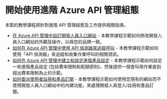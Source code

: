 ﻿<properties 
	pageTitle="開始使用進階 Azure API 管理組態" 
	description="了解如何追蹤呼叫、設定速率限制和配額原則，以及自訂開發人員入口網站。" 
	services="api-management" 
	documentationCenter="" 
	authors="steved0x" 
	manager="dwrede" 
	editor=""/>

<tags 
	ms.service="api-management" 
	ms.workload="mobile" 
	ms.tgt_pltfrm="na" 
	ms.devlang="na" 
	ms.topic="article" 
	ms.date="11/18/2014" 
	ms.author="sdanie"/>

# 開始使用進階 Azure API 管理組態

本節的教學課程將針對進階 API 管理組態及工作提供相關指導。

-	[在 Azure API 管理中自訂開發人員入口網站][] - 本教學課程示範如何修改開發人員入口網站的外觀及操作，以與您的品牌一致。
-	[如何在 Azure API 管理中使用 API 偵測器來追蹤呼叫][] - 本教學課程示範如何使用「API 偵測器」來追蹤和收集作業呼叫的相關資訊。
-	[如何在 Azure API 管理中建立和設定進階產品設定][] - 本教學課程示範如何設定一些進階產品設定 (包括費率限制和配額原則)，然後提供一個會叫用作業直到超出費率限制為止的示範。
-	[如何委派使用者註冊和產品訂閱][] - 本教學課程示範如何使用您現有的網站而不使用開發人員入口網站中的內建功能，來處理開發人員登入/註冊和產品訂閱。


[在 Azure API 管理中自訂開發人員入口網站]: ../api-management-customize-portal

[如何在 Azure API 管理中使用 API 偵測器來追蹤呼叫]: ../api-management-howto-api-inspector

[如何在 Azure API 管理中建立和設定進階產品設定]: ../api-management-howto-product-with-rules

[如何委派使用者註冊和產品訂閱]: ../api-management-howto-setup-delegation


<!--HONumber=35.2-->

<!--HONumber=46--> 

